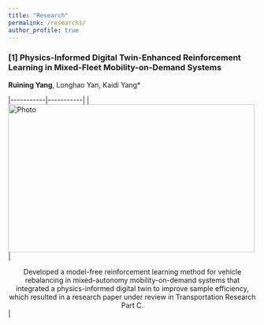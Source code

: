 ```yaml
---
title: "Research"
permalink: /researchs/
author_profile: true
---
```

### [1] Physics-Informed Digital Twin-Enhanced Reinforcement Learning in Mixed-Fleet Mobility-on-Demand Systems
**Ruining Yang**, Longhao Yan, Kaidi Yang*

|-----------|-----------|
| <img src="https://520yrn.github.io//files/1.png" alt="Photo" width="500" height="300"/>  | 
<center>  Developed a model-free reinforcement learning method for vehicle rebalancing in mixed-autonomy mobility-on-demand systems that integrated a physics-informed digital twin to improve sample efficiency, which resulted in a research paper under review in Transportation Research Part C. </center> |
